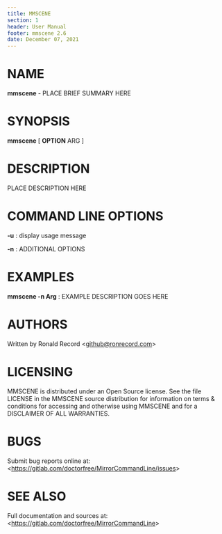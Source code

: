 ```yaml
---
title: MMSCENE
section: 1
header: User Manual
footer: mmscene 2.6
date: December 07, 2021
---
```

# NAME
**mmscene** - PLACE BRIEF SUMMARY HERE

# SYNOPSIS
**mmscene** [ **OPTION** ARG ]

# DESCRIPTION
PLACE DESCRIPTION HERE

# COMMAND LINE OPTIONS
**-u**
: display usage message

**-n**
: ADDITIONAL OPTIONS

# EXAMPLES
**mmscene -n Arg**
: EXAMPLE DESCRIPTION GOES HERE

# AUTHORS
Written by Ronald Record &lt;github@ronrecord.com&gt;

# LICENSING
MMSCENE is distributed under an Open Source license.
See the file LICENSE in the MMSCENE source distribution
for information on terms &amp; conditions for accessing and
otherwise using MMSCENE and for a DISCLAIMER OF ALL WARRANTIES.

# BUGS
Submit bug reports online at: &lt;https://gitlab.com/doctorfree/MirrorCommandLine/issues&gt;

# SEE ALSO
Full documentation and sources at: &lt;https://gitlab.com/doctorfree/MirrorCommandLine&gt;

